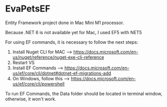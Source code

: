 # EvaPetsEF
Entity Framework project done in Mac Mini M1 processor.

Because .NET 6 is not available yet for Mac, I used EF5 with NET5

For using EF commands, it is necessary to follow the next steps:

1. Install Nuget CLI for MAC --> https://docs.microsoft.com/en-us/nuget/reference/nuget-exe-cli-reference
2. Restart VS
3. Install EF Commands --> https://docs.microsoft.com/en-us/ef/core/cli/dotnet#dotnet-ef-migrations-add
4. On Windows, follow this --> https://docs.microsoft.com/en-us/ef/core/cli/powershell

To run EF Commands, the Data folder should be located in terminal window, otherwise, it won't work. 
